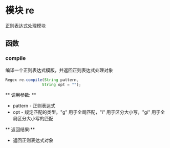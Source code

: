 # 模块 re
正则表达式处理模块

## 函数
        
### compile
编译一个正则表达式模版，并返回正则表达式处理对象
```JavaScript
Regex re.compile(String pattern,
                String opt = "");
```

** 调用参数: **
* pattern - 正则表达式
* opt - 规定匹配的类型。&#34;g&#34; 用于全局匹配，&#34;i&#34; 用于区分大小写，&#34;gi&#34; 用于全局区分大小写的匹配

** 返回结果:**
* 返回正则表达式对象

